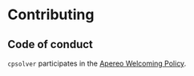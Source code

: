 # Contributing

## Code of conduct

`cpsolver` participates in the [Apereo Welcoming Policy].

[Apereo Welcoming Policy]: https://www.apereo.org/content/apereo-welcoming-policy
